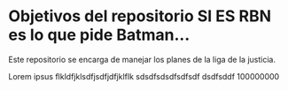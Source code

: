 # Objetivos del repositorio SI ES RBN es lo que pide Batman...

Este repositorio se encarga de manejar los planes de la liga de la justicia.

Lorem ipsus	flkldfjklsdfjsdfjdfjklflk
sdsdfsdsdfsdfsdf
dsdfsddf 100000000



